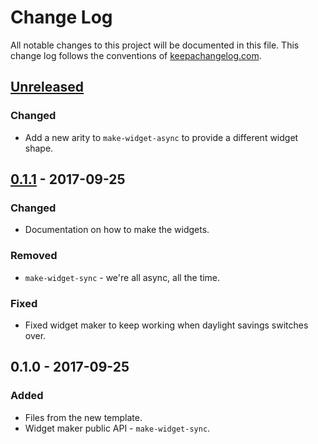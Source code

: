# Change Log
All notable changes to this project will be documented in this file. This change log follows the conventions of [keepachangelog.com](http://keepachangelog.com/).

## [Unreleased]
### Changed
- Add a new arity to `make-widget-async` to provide a different widget shape.

## [0.1.1] - 2017-09-25
### Changed
- Documentation on how to make the widgets.

### Removed
- `make-widget-sync` - we're all async, all the time.

### Fixed
- Fixed widget maker to keep working when daylight savings switches over.

## 0.1.0 - 2017-09-25
### Added
- Files from the new template.
- Widget maker public API - `make-widget-sync`.

[Unreleased]: https://github.com/your-name/webdev/compare/0.1.1...HEAD
[0.1.1]: https://github.com/your-name/webdev/compare/0.1.0...0.1.1
